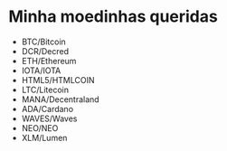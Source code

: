 # Minha moedinhas queridas

- BTC/Bitcoin
- DCR/Decred
- ETH/Ethereum
- IOTA/IOTA
- HTML5/HTMLCOIN
- LTC/Litecoin
- MANA/Decentraland
- ADA/Cardano
- WAVES/Waves
- NEO/NEO
- XLM/Lumen
